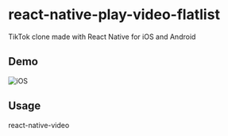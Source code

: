 # react-native-play-video-flatlist
TikTok clone made with React Native for iOS and Android

## Demo
![iOS](https://github.com/Akrem-sys/Tiktok-clone/blob/master/demo.gif)

## Usage
react-native-video
